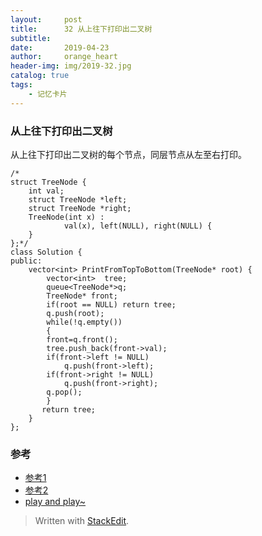 ```yaml
---
layout:     post
title:      32 从上往下打印出二叉树
subtitle: 
date:       2019-04-23
author:     orange_heart
header-img: img/2019-32.jpg
catalog: true
tags:
    - 记忆卡片
---
```


### 从上往下打印出二叉树

从上往下打印出二叉树的每个节点，同层节点从左至右打印。
```objc
/*
struct TreeNode {
	int val;
	struct TreeNode *left;
	struct TreeNode *right;
	TreeNode(int x) :
			val(x), left(NULL), right(NULL) {
	}
};*/
class Solution {
public:
    vector<int> PrintFromTopToBottom(TreeNode* root) {
        vector<int>  tree;
        queue<TreeNode*>q;
        TreeNode* front;
        if(root == NULL) return tree;
        q.push(root);
        while(!q.empty())
        {
        front=q.front();
        tree.push_back(front->val);
        if(front->left != NULL)
            q.push(front->left);
        if(front->right != NULL)
            q.push(front->right);
        q.pop();
        }
       return tree;
    }
};
```
### 参考

- [参考1](https://github.com/zhedahht/CodingInterviewChinese2)
- [参考2](https://github.com/gatieme/CodingInterviews)
- [play and play~](https://www.nowcoder.com/practice/7fe2212963db4790b57431d9ed259701?tpId=13&tqId=11175&tPage=2&rp=1&ru=%2Fta%2Fcoding-interviews&qru=%2Fta%2Fcoding-interviews%2Fquestion-ranking)



> Written with [StackEdit](https://stackedit.io/).

<head>
    <script src="https://cdn.mathjax.org/mathjax/latest/MathJax.js?config=TeX-AMS-MML_HTMLorMML" type="text/javascript"></script>
    <script type="text/x-mathjax-config">
        MathJax.Hub.Config({
            tex2jax: {
            skipTags: ['script', 'noscript', 'style', 'textarea', 'pre'],
            inlineMath: [['$','$']]
            }
        });
    </script>
</head>
<!--stackedit_data:
eyJoaXN0b3J5IjpbMzQ3MjIxNjI5LC0xNDM4Mzk1MjkyLDUxMD
M5MjEyN119
-->